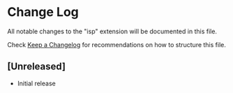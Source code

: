 # Change Log

All notable changes to the "isp" extension will be documented in this file.

Check [Keep a Changelog](http://keepachangelog.com/) for recommendations on how to structure this file.

## [Unreleased]

- Initial release